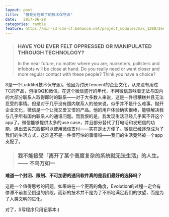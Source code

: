 ```yaml
---
layout: post
title:  "被充分告知了的技术保守派"
date:   2017-06-28
categories: ramble
feature: https://mir-s3-cdn-cf.behance.net/project_modules/max_1200/2ee58152742147.591b261476f73.jpg
---
```

>### HAVE YOU EVER FELT OPPRESSED OR MANIPULATED THROUGH TECHNOLOGY?<br/>
>In the near future, no matter where you are, marketers, pollsters and infobots will be close at hand. Do you really need or want closer and more regular contact with these people? Think you have a choice?

S是一个Luddite(技术保守派)。他因为讨厌Tencent的企业文化，从来没有用过TC的产品，包括QQ和微信。在这个微信盛行的年代，不用微信意味着无法与国内的大部分联系人取得即时的联系——对于大多数人来说，这是一件很糟糕并且无法忍受的事情。但是对于几乎没有国内联系人的他来说，似乎并不是什么难事。抛开企业文化，微信是一个让我又爱又恨的产品。他的用户体验确实很棒，能够解决我与几乎所有国内联系人的通讯问题。而我恨的是，我发现生活已经几乎离不开这个app了。微信能够提供太多的use case，并且部分替代了打电话和发短信的功能，连出去买东西都可以使用微信支付——实在是太方便了。微信已经逐渐成为了我们的生活方式，这难道不是一件很可怕的事情吗——我们的生活竟然被一个app支配了。

>### 我不能接受「离开了某个高度复杂的系统就无法生活」的人生。—— 不鸟万如一

__难道一个封闭、限制、不可加密的通讯软件真的是我们最好的选择吗？__

这是一个值得思考的问题。如果站在一个更高的角度，Evolution的过程一定会有停滞不前甚至倒退的阶段，而新的技术并不是为了不断地满足我们的欲望，而是为了人类文明的进化。

对了，S写程序只用记事本:)